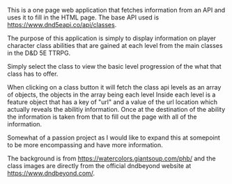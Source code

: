This is a one page web application that fetches information from an API and uses it to fill in the HTML page. The base API used is https://www.dnd5eapi.co/api/classes.

The purpose of this application is simply to display information on player character class abilities that are gained at each level from the main classes in the D&D 5E TTRPG.

Simply select the class to view the basic level progression of the what that class has to offer.

When clicking on a class button it will fetch the class api levels as an array of objects, the objects in the array being each level Inside each level is a feature object that has a key of "url" and a value of the url location which actually reveals the abilitiy information. Once at the destination of the ability the information is taken from that to fill out the page with all of the information.

Somewhat of a passion project as I would like to expand this at somepoint to be more encompassing and have more information.

The background is from https://watercolors.giantsoup.com/phb/ and the class images are directly from the official dndbeyond website at https://www.dndbeyond.com/.